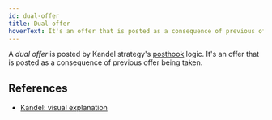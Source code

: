 ```yaml
---
id: dual-offer
title: Dual offer
hoverText: It's an offer that is posted as a consequence of previous offer being taken.
---
```


A _dual offer_ is posted by Kandel strategy's [posthook](../strat-lib/technical-references/code/strategies/MangroveOffer#makerposthook) logic. It's an offer that is posted as a consequence of previous offer being taken.

## References
* [Kandel: visual explanation](../kandel/how-does-kandel-work/step-by-step-visual-explanation.md#reposting-liquidity-as-an-ask)
